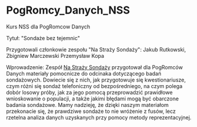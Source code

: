 # PogRomcy_Danych_NSS
Kurs NSS dla PogRomcow Danych

Tytuł: "Sondaże bez tejemnic"

Przygotowali członkowie zespołu "Na Straży Sondaży":
Jakub Rutkowski, Zbigniew Marczewski Przemysław Kopa

Wprowadzenie: 
Zespół [Na Straży Sondaży](http://nastrazysondazy.uw.edu.pl) przygotował dla PogRomców Danych materiały pomocnicze do odcinaka dotyczącego badań sondażowych.  Dowiecie się z nich, jak przygotowuje się kwestionariusze, czym różni się sondaż telefoniczny od bezpośredniego, na czym polega dobór losowy próby, jak za jego pomocą przeprowadzić prawidłowe wnioskowanie o populacji, a także jakimi błędami mogą być obarczone badania sondażowe. Mamy nadzieję, że dzięki naszym materiałom przekonacie się, że prawdziwe sondaże to nie wróżenie z fusów, lecz rzetelna analiza danych uzyskanych przy pomocy metody reprezentacyjnej.


